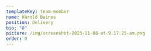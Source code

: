 ```yaml
---
templateKey: team-member
name: Harold Baines
position: Delivery
bio: "0"
picture: /img/screenshot-2023-11-08-at-9.17.25-am.png
order: 0
---
```

